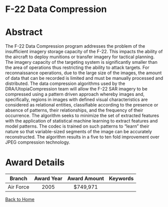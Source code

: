 
F-22 Data Compression
=====================

# Abstract


The F-22 Data Compression program addresses the problem of the insufficient imagery storage capacity of the F-22.  This impacts the ability of the aircraft to deploy munitions or transfer imagery for tactical planning.  The imagery capacity of the targeting system is significantly smaller than the area of operations thus restricting the ability to attack targets.  For reconnaissance operations, due to the large size of the images, the amount of data that can be recorded is limited and must be manually processed and distributed.  The data compression algorithms used by the DRA/UtopiaCompression team will allow the F-22 SAR imagery to be compressed using a pattern driven approach whereby images and, specifically, regions in images with defined visual characteristics are considered as relational entities, classifiable according to the presence or absence of patterns, their relationships, and the frequency of their occurrence.  The algorithm seeks to minimize the set of extracted features with the application of statistical machine learning to extract features and model patterns.  The codec is trained on such patterns to “learn” their nature so that variable-sized segments of the image can be accurately reconstructed.  The algorithm results in a five to ten fold improvement over JPEG compression technology.  

# Award Details

|Branch|Award Year|Award Amount|Keywords|
| :---: | :---: | :---: | :---: |
|Air Force|2005|$749,971||
  
  


[Back to Home](https://github.com/chrischow/dod_sbir_awards/Reports/CC/#1271)